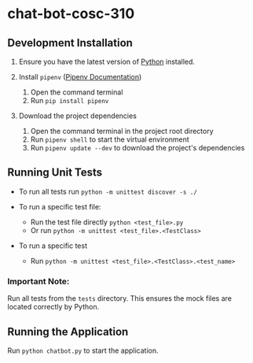 # chat-bot-cosc-310


## Development Installation
1. Ensure you have the latest version of [Python](https://www.python.org/downloads/) installed.

2. Install `pipenv` ([Pipenv Documentation](https://pypi.org/project/pipenv/))
    1. Open the command terminal
    2. Run `pip install pipenv`

3. Download the project dependencies
    1. Open the command terminal in the project root directory
    2. Run `pipenv shell` to start the virtual environment
    3. Run `pipenv update --dev` to download the project's dependencies
    
## Running Unit Tests

- To run all tests run `python -m unittest discover -s ./`

- To run a specific test file:
    - Run the test file directly `python <test_file>.py`
    - Or run `python -m unittest <test_file>.<TestClass>`

- To run a specific test
    - Run `python -m unittest <test_file>.<TestClass>.<test_name>`

### Important Note: 
Run all tests from the `tests` directory. 
This ensures the mock files are located correctly by Python.

## Running the Application
Run `python chatbot.py` to start the application.

